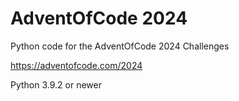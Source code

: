 # AdventOfCode 2024

Python code for the AdventOfCode 2024 Challenges

https://adventofcode.com/2024

Python 3.9.2 or newer
